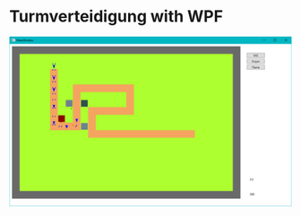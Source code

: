 # Turmverteidigung with WPF

![alt text](https://raw.githubusercontent.com/Fynmar91/Turmverteidigung/master/Turmverteidigung.png)

